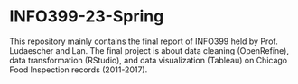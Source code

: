 # INFO399-23-Spring
This repository mainly contains the final report of INFO399 held by Prof. Ludaescher and Lan. The final project is about data cleaning (OpenRefine), data transformation (RStudio), and data visualization (Tableau) on Chicago Food Inspection records (2011-2017).
